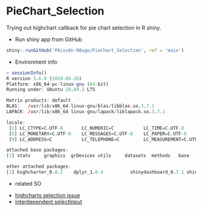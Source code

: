 # PieChart_Selection
Trying out highchart callback for pie chart selection in R shiny.

* Run shiny app from GitHub
```R
shiny::runGitHub('P0iss0n-R0uge/PieChart_Selection', ref = 'main')
```

* Environment info
```R
> sessionInfo()
R version 3.6.0 (2019-04-26)
Platform: x86_64-pc-linux-gnu (64-bit)
Running under: Ubuntu 18.04.2 LTS

Matrix products: default
BLAS:   /usr/lib/x86_64-linux-gnu/blas/libblas.so.3.7.1
LAPACK: /usr/lib/x86_64-linux-gnu/lapack/liblapack.so.3.7.1

locale:
 [1] LC_CTYPE=C.UTF-8       LC_NUMERIC=C           LC_TIME=C.UTF-8        LC_COLLATE=C.UTF-8    
 [5] LC_MONETARY=C.UTF-8    LC_MESSAGES=C.UTF-8    LC_PAPER=C.UTF-8       LC_NAME=C             
 [9] LC_ADDRESS=C           LC_TELEPHONE=C         LC_MEASUREMENT=C.UTF-8 LC_IDENTIFICATION=C   

attached base packages:
[1] stats     graphics  grDevices utils     datasets  methods   base     

other attached packages:
[1] highcharter_0.8.2    dplyr_1.0.4          shinydashboard_0.7.1 shiny_1.3.2          
```
* related SO
- [highcharts selection issue](https://stackoverflow.com/questions/42436998/three-interdependent-selectinput-in-r-shiny-application)
- [interdependent selectInput](https://stackoverflow.com/questions/42436998/three-interdependent-selectinput-in-r-shiny-application)
